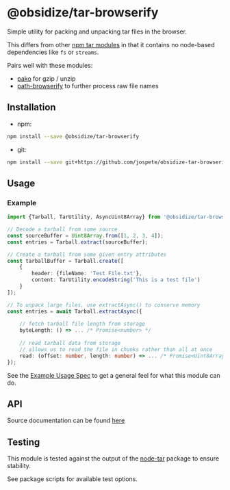 # @obsidize/tar-browserify

Simple utility for packing and unpacking tar files in the browser.

This differs from other [npm tar modules](https://www.npmjs.com/search?q=tar) in that it contains no node-based dependencies like ```fs``` or ```streams```.

Pairs well with these modules:
- [pako](https://www.npmjs.com/package/pako) for gzip / unzip
- [path-browserify](https://www.npmjs.com/package/path-browserify) to further process raw file names

## Installation

- npm:

```bash
npm install --save @obsidize/tar-browserify
```

- git:

```bash
npm install --save git+https://github.com/jospete/obsidize-tar-browserify.git
```

## Usage

### Example

```typescript
import {Tarball, TarUtility, AsyncUint8Array} from '@obsidize/tar-browserify';

// Decode a tarball from some source
const sourceBuffer = Uint8Array.from([1, 2, 3, 4]);
const entries = Tarball.extract(sourceBuffer);

// Create a tarball from some given entry attributes
const tarballBuffer = Tarball.create([
	{
		header: {fileName: 'Test File.txt'},
		content: TarUtility.encodeString('This is a test file')
	}
]);

// To unpack large files, use extractAsync() to conserve memory
const entries = await Tarball.extractAsync({
	
	// fetch tarball file length from storage
	byteLength: () => ... /* Promise<number> */
	
	// read tarball data from storage
	// allows us to read the file in chunks rather than all at once
	read: (offset: number, length: number) => ... /* Promise<Uint8Array> */
});
```

See the [Example Usage Spec](https://github.com/jospete/obsidize-tar-browserify/blob/master/tests/example-usage.spec.ts) to get a general feel for what this module can do.

## API

Source documentation can be found [here](https://jospete.github.io/obsidize-tar-browserify/)

## Testing

This module is tested against the output of the [node-tar](https://www.npmjs.com/package/tar) package to ensure stability.

See package scripts for available test options.
